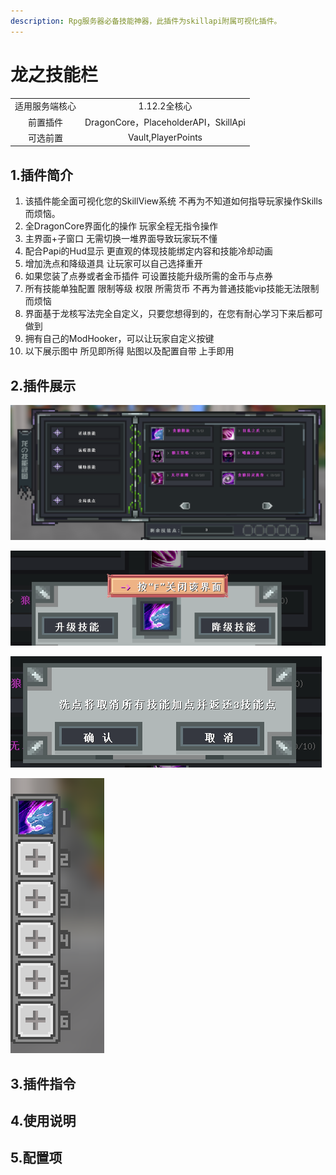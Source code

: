```yaml
---
description: Rpg服务器必备技能神器，此插件为skillapi附属可视化插件。
---
```


# 龙之技能栏

|         |                                    |
| :-----: | :--------------------------------: |
| 适用服务端核心 |              1.12.2全核心             |
|   前置插件  | DragonCore，PlaceholderAPI，SkillApi |
|   可选前置  |         Vault,PlayerPoints         |

## 1.插件简介

1. 该插件能全面可视化您的SkillView系统 不再为不知道如何指导玩家操作Skills而烦恼。
2. 全DragonCore界面化的操作 玩家全程无指令操作
3. 主界面+子窗口 无需切换一堆界面导致玩家玩不懂
4. 配合Papi的Hud显示 更直观的体现技能绑定内容和技能冷却动画
5. 增加洗点和降级道具 让玩家可以自己选择重开
6. 如果您装了点券或者金币插件 可设置技能升级所需的金币与点券
7. 所有技能单独配置 限制等级 权限 所需货币 不再为普通技能vip技能无法限制而烦恼
8. 界面基于龙核写法完全自定义，只要您想得到的，在您有耐心学习下来后都可做到
9. 拥有自己的ModHooker，可以让玩家自定义按键
10. 以下展示图中 所见即所得 贴图以及配置自带 上手即用

## 2.插件展示

![](<../.gitbook/assets/image (3).png>)

![](<../.gitbook/assets/image (8).png>)

![](<../.gitbook/assets/image (7).png>)

![](<../.gitbook/assets/image (12).png>)

## 3.插件指令

## 4.使用说明

## 5.配置项
